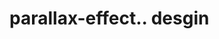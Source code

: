# parallax-effect.. desgin                                                                                                                                                                                                                                                                                                                                                                                                                                                                                                                                     
